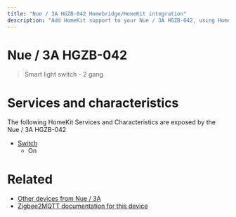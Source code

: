 ```yaml
---
title: "Nue / 3A HGZB-042 Homebridge/HomeKit integration"
description: "Add HomeKit support to your Nue / 3A HGZB-042, using Homebridge, Zigbee2MQTT and homebridge-z2m."
---
```

<!---
This file has been GENERATED using src/docgen/docgen.ts
DO NOT EDIT THIS FILE MANUALLY!
-->
# Nue / 3A HGZB-042
> Smart light switch - 2 gang


# Services and characteristics
The following HomeKit Services and Characteristics are exposed by
the Nue / 3A HGZB-042

* [Switch](../../switch.md)
  * On


# Related
* [Other devices from Nue / 3A](../index.md#nue_3a)
* [Zigbee2MQTT documentation for this device](https://www.zigbee2mqtt.io/devices/HGZB-042.html)